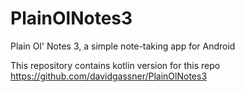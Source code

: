 # PlainOlNotes3
Plain Ol' Notes 3, a simple note-taking app for Android

This repository contains kotlin version for this repo https://github.com/davidgassner/PlainOlNotes3

